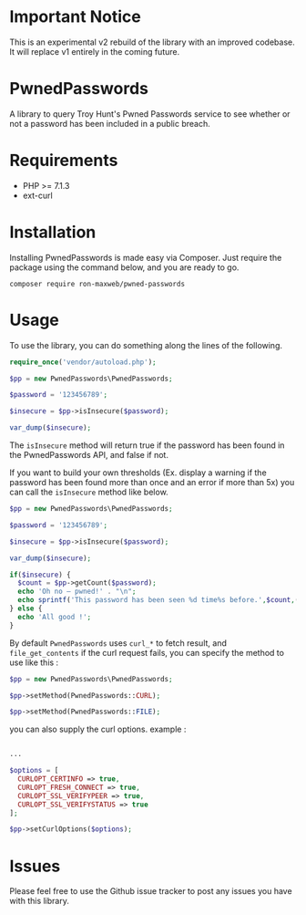 # Important Notice
This is an experimental v2 rebuild of the library with an improved codebase. It will replace v1 entirely in the coming future.

# PwnedPasswords
A library to query Troy Hunt's Pwned Passwords service to see whether or not a password has been included in a public breach.

# Requirements

 - PHP >= 7.1.3
 - ext-curl

# Installation
Installing PwnedPasswords is made easy via Composer. Just require the package using the command below, and you are ready to go.

    composer require ron-maxweb/pwned-passwords
    
# Usage
To use the library, you can do something along the lines of the following.
```php
require_once('vendor/autoload.php');

$pp = new PwnedPasswords\PwnedPasswords;

$password = '123456789';

$insecure = $pp->isInsecure($password);

var_dump($insecure);
```
The `isInsecure` method will return true if the password has been found in the PwnedPasswords API, and false if not.

If you want to build your own thresholds (Ex. display a warning if the password has been found more than once and an error if more than 5x) you can call the `isInsecure` method like below.
```php
$pp = new PwnedPasswords\PwnedPasswords;

$password = '123456789';

$insecure = $pp->isInsecure($password);

var_dump($insecure);

if($insecure) {
  $count = $pp->getCount($password);
  echo 'Oh no — pwned!' . "\n";
  echo sprintf('This password has been seen %d time%s before.',$count,($count > 1 ? 's' : ''));
} else {
  echo 'All good !';
}
```

By default `PwnedPasswords` uses `curl_*` to fetch result, and `file_get_contents` if the curl request fails, you can specify  the method to use like this : 

```php
$pp = new PwnedPasswords\PwnedPasswords; 

$pp->setMethod(PwnedPasswords::CURL); 

$pp->setMethod(PwnedPasswords::FILE); 
```
you can also supply the curl options.
example : 

```php

...

$options = [
  CURLOPT_CERTINFO => true,
  CURLOPT_FRESH_CONNECT => true,
  CURLOPT_SSL_VERIFYPEER => true,
  CURLOPT_SSL_VERIFYSTATUS => true
];

$pp->setCurlOptions($options);

```
# Issues
Please feel free to use the Github issue tracker to post any issues you have with this library.
